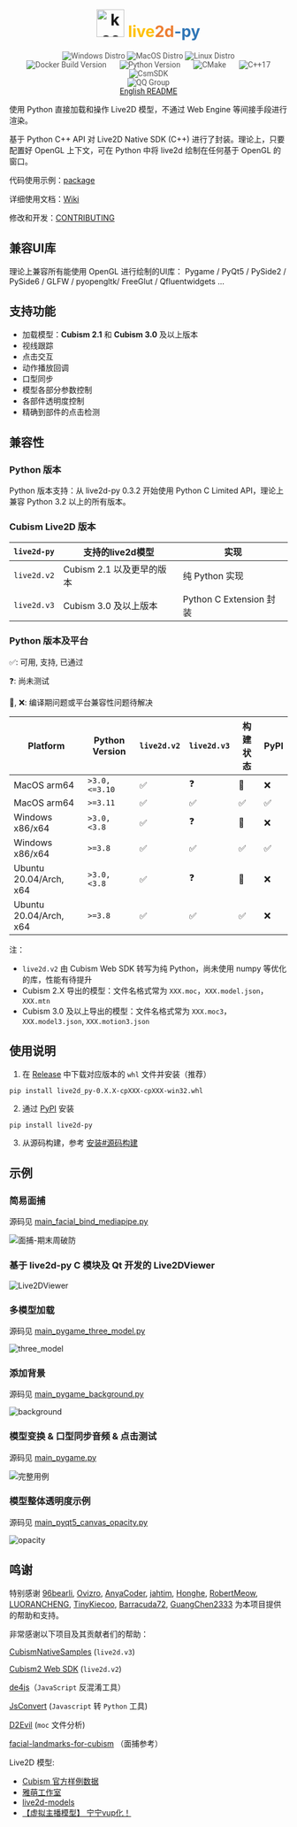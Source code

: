 <div align="center">
    <h1>
        <img src="./docs/moeroid.ico" alt="koe" width="50px" height="50px">
        <span style="color: #ffc000ff">live</span><span style="color: #ed7d31ff">2d</span><span style="color: #2e75b6ff">-py</span>
    </h1>
</div>

<p align="center" style="font-family: 'Roboto', sans-serif; font-size: 1em; color: #555;">
    <img title="Windows Distro" src="https://github.com/Arkueid/live2d-py/actions/workflows/build-windows.yml/badge.svg">
    <img title="MacOS Distro" src="https://github.com/Arkueid/live2d-py/actions/workflows/build-macos.yml/badge.svg">
    <img title="Linux Distro" src="https://github.com/Arkueid/live2d-py/actions/workflows/build-linux.yml/badge.svg">
    <br>
    <img title="Release Version" src="https://img.shields.io/github/v/release/Arkueid/live2d-py" alt="Docker Build Version" style="margin: 0 10px;">
    <img title="Python Version" src="https://img.shields.io/badge/python-3.8+-blue" alt="Python Version" style="margin: 0 10px;">
    <img title="CMake" src="https://img.shields.io/badge/CMake-3.26+-orange" alt="CMake" style="margin: 0 10px;">
    <img title="C++" src="https://img.shields.io/badge/C%2B%2B-17-yellow" alt="C++17" style="margin: 0 10px;">
    <img title="CsmSDK" src="https://img.shields.io/badge/CsmSDK-5_r3-orange" alt="CsmSDK" style="margin: 0 10px;">
    <br>
    <img title="QQ Group" src="https://img.shields.io/badge/QQ群-783375488-brightgreen" style="margin: 0 10px;">
    <br>
    <a href="https://github.com/Arkueid/live2d-py/blob/main/README.en.md">English README</a>
</p>

使用 Python 直接加载和操作 Live2D 模型，不通过 Web Engine 等间接手段进行渲染。

基于 Python C++ API 对 Live2D Native SDK (C++) 进行了封装。理论上，只要配置好 OpenGL 上下文，可在 Python 中将 live2d 绘制在任何基于 OpenGL 的窗口。

代码使用示例：[package](./package/)

详细使用文档：[Wiki](https://github.com/Arkueid/live2d-py/wiki)

修改和开发：[CONTRIBUTING](./CONTRIBUTING.md)

## 兼容UI库

理论上兼容所有能使用 OpenGL 进行绘制的UI库： Pygame / PyQt5 / PySide2 / PySide6 / GLFW / pyopengltk/ FreeGlut / Qfluentwidgets ...

## 支持功能

* 加载模型：**Cubism 2.1** 和 **Cubism 3.0** 及以上版本
* 视线跟踪
* 点击交互
* 动作播放回调
* 口型同步
* 模型各部分参数控制
* 各部件透明度控制
* 精确到部件的点击检测

## 兼容性

### Python 版本
Python 版本支持：从 live2d-py 0.3.2 开始使用 Python C Limited API，理论上兼容 Python 3.2 以上的所有版本。

### Cubism Live2D 版本

| `live2d-py` | 支持的live2d模型        | 实现                    |              
|-------------|--------------------|-----------------------|
| `live2d.v2` | Cubism 2.1 以及更早的版本 | 纯 Python 实现           | 支持 `32` / `64` 位，支持`Python 3.0` 及以上版本 | Winodws、Linux、MacOS（理论上） |                                                       |
| `live2d.v3` | Cubism 3.0 及以上版本   | Python C Extension 封装 | 支持 `32` / `64` 位，支持`Python 3.2` 及以上版本 | Windows、Linux            |

### Python 版本及平台

:white_check_mark:: 可用, 支持, 已通过

:question:: 尚未测试

:construction:, :x:: 编译期问题或平台兼容性问题待解决 

|Platform|Python Version| `live2d.v2` | `live2d.v3` |构建状态|PyPI|
|--------|--------------|-------------|-------------|------|----------|
|MacOS  arm64| `>3.0, <=3.10`|:white_check_mark:|:question:|:construction:|:x:|
|MacOS  arm64| `>=3.11`      |:white_check_mark:|:white_check_mark:|:white_check_mark:|:white_check_mark:|
|Windows x86/x64|`>3.0, <3.8`|:white_check_mark:|:question:|:construction:|:x:|
|Windows x86/x64|`>=3.8`|:white_check_mark:|:white_check_mark:|:white_check_mark:|:white_check_mark:|
|Ubuntu 20.04/Arch, x64|`>3.0, <3.8`|:white_check_mark:|:question:|:construction:|:x:|
|Ubuntu 20.04/Arch, x64|`>=3.8`|:white_check_mark:|:white_check_mark:|:white_check_mark:|:x:|

注：

* `live2d.v2` 由 Cubism Web SDK 转写为纯 Python，尚未使用 numpy 等优化的库，性能有待提升
* Cubism 2.X 导出的模型：文件名格式常为 `XXX.moc`，`XXX.model.json`，`XXX.mtn`
* Cubism 3.0 及以上导出的模型：文件名格式常为 `XXX.moc3`，`XXX.model3.json`, `XXX.motion3.json`

## 使用说明

1. 在 [Release](https://github.com/Arkueid/live2d-py/releases/latest) 中下载对应版本的 `whl` 文件并安装（推荐）

```shell
pip install live2d_py-0.X.X-cpXXX-cpXXX-win32.whl
```

2. 通过 [PyPI](https://pypi.org/project/live2d-py/) 安装

```shell
pip install live2d-py
```

3. 从源码构建，参考 [安装#源码构建](https://github.com/Arkueid/live2d-py/wiki/%E5%AE%89%E8%A3%85#%E6%BA%90%E7%A0%81%E6%9E%84%E5%BB%BA)

## 示例

### 简易面捕

源码见 [main_facial_bind_mediapipe.py](./package/main_facial_bind.py)

![面捕-期末周破防](./docs/video_test.gif)

### 基于 live2d-py C 模块及 Qt 开发的 Live2DViewer

![Live2DViewer](./docs/live2dviewer.png)


### 多模型加载

源码见 [main_pygame_three_model.py](./package/main_pygame_three_model.py)

![three_model](./docs/three_model.png)

### 添加背景

源码见 [main_pygame_background.py](./package/main_pygame_background.py)

![background](./docs/background.png)

### 模型变换 & 口型同步音频 & 点击测试

源码见 [main_pygame.py](./package/main_pygame.py)

![完整用例](./docs/full%20demo.gif)

### 模型整体透明度示例

源码见 [main_pyqt5_canvas_opacity.py](./package/main_pyqt5_canvas_opacity.py)

![opacity](./docs/opacity.gif)

## 鸣谢

特别感谢 [96bearli], [Ovizro], [AnyaCoder], [jahtim], [Honghe], [RobertMeow], [LUORANCHENG], [TinyKiecoo], [Barracuda72], [GuangChen2333] 为本项目提供的帮助和支持。

[96bearli]: https://github.com/96bearli

[Ovizro]: https://github.com/Ovizro

[AnyaCoder]: https://github.com/AnyaCoder

[jahtim]: https://github.com/jahtim

[Honghe]: https://github.com/Honghe

[RobertMeow]: https://github.com/RobertMeow

[LUORANCHENG]: https://github.com/LUORANCHENG

[TinyKiecoo]: https://github.com/TinyKiecoo

[Barracuda72]: https://github.com/Barracuda72

[GuangChen2333]: https://github.com/GuangChen2333

非常感谢以下项目及其贡献者们的帮助：

[CubismNativeSamples](https://github.com/Live2D/CubismNativeSamples) (`live2d.v3`)

[Cubism2 Web SDK](https://github.com/dylanNew/live2d) (`live2d.v2`)

[de4js](https://github.com/lelinhtinh/de4js)（`JavaScript` 反混淆工具）

[JsConvert](https://github.com/JonBoynton/JSConvert) (`Javascript` 转 `Python` 工具)

[D2Evil](https://github.com/UlyssesWu/D2Evil) (`moc` 文件分析)

[facial-landmarks-for-cubism](https://github.com/adrianiainlam/facial-landmarks-for-cubism) （面捕参考）

Live2D 模型:

* [Cubism 官方样例数据](https://www.live2d.com/en/learn/sample/)
* [雅萌工作室](https://yameng.remoon.cn/studio/live2d-f/1)
* [live2d-models](https://github.com/Eikanya/Live2d-model)
* [【虚拟主播模型】 宁宁vup化！](https://www.bilibili.com/video/BV1s7411d7y9)
